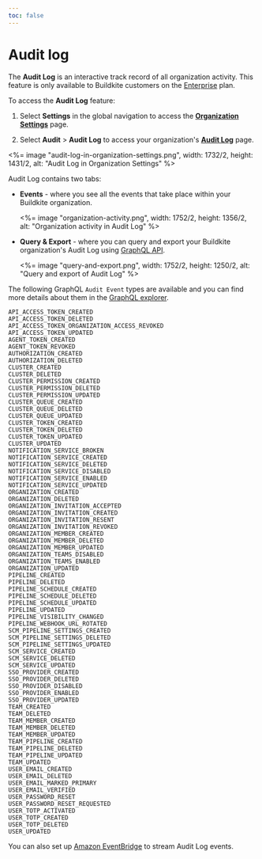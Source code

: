 ```yaml
---
toc: false
---
```


# Audit log

The **Audit Log** is an interactive track record of all organization activity. This feature is only available to Buildkite customers on the [Enterprise](https://buildkite.com/pricing) plan.

To access the **Audit Log** feature:

1. Select **Settings** in the global navigation to access the [**Organization Settings**](https://buildkite.com/organizations/~/settings) page.

1. Select **Audit** > **Audit Log** to access your organization's [**Audit Log**](https://buildkite.com/organizations/~/audit-log) page.

<%= image "audit-log-in-organization-settings.png", width: 1732/2, height: 1431/2, alt: "Audit Log in Organization Settings" %>

Audit Log contains two tabs:

- **Events** - where you see all the events that take place within your Buildkite organization.

    <%= image "organization-activity.png", width: 1752/2, height: 1356/2, alt: "Organization activity in Audit Log" %>

- **Query & Export** - where you can query and export your Buildkite organization's Audit Log using [GraphQL API](/docs/graphql-api).

    <%= image "query-and-export.png", width: 1752/2, height: 1250/2, alt: "Query and export of Audit Log" %>

The following GraphQL `Audit Event` types are available and you can find more details about them in the [GraphQL explorer](/docs/apis/graphql-api#getting-started).

```
API_ACCESS_TOKEN_CREATED
API_ACCESS_TOKEN_DELETED
API_ACCESS_TOKEN_ORGANIZATION_ACCESS_REVOKED
API_ACCESS_TOKEN_UPDATED
AGENT_TOKEN_CREATED
AGENT_TOKEN_REVOKED
AUTHORIZATION_CREATED
AUTHORIZATION_DELETED
CLUSTER_CREATED
CLUSTER_DELETED
CLUSTER_PERMISSION_CREATED
CLUSTER_PERMISSION_DELETED
CLUSTER_PERMISSION_UPDATED
CLUSTER_QUEUE_CREATED
CLUSTER_QUEUE_DELETED
CLUSTER_QUEUE_UPDATED
CLUSTER_TOKEN_CREATED
CLUSTER_TOKEN_DELETED
CLUSTER_TOKEN_UPDATED
CLUSTER_UPDATED
NOTIFICATION_SERVICE_BROKEN
NOTIFICATION_SERVICE_CREATED
NOTIFICATION_SERVICE_DELETED
NOTIFICATION_SERVICE_DISABLED
NOTIFICATION_SERVICE_ENABLED
NOTIFICATION_SERVICE_UPDATED
ORGANIZATION_CREATED
ORGANIZATION_DELETED
ORGANIZATION_INVITATION_ACCEPTED
ORGANIZATION_INVITATION_CREATED
ORGANIZATION_INVITATION_RESENT
ORGANIZATION_INVITATION_REVOKED
ORGANIZATION_MEMBER_CREATED
ORGANIZATION_MEMBER_DELETED
ORGANIZATION_MEMBER_UPDATED
ORGANIZATION_TEAMS_DISABLED
ORGANIZATION_TEAMS_ENABLED
ORGANIZATION_UPDATED
PIPELINE_CREATED
PIPELINE_DELETED
PIPELINE_SCHEDULE_CREATED
PIPELINE_SCHEDULE_DELETED
PIPELINE_SCHEDULE_UPDATED
PIPELINE_UPDATED
PIPELINE_VISIBILITY_CHANGED
PIPELINE_WEBHOOK_URL_ROTATED
SCM_PIPELINE_SETTINGS_CREATED
SCM_PIPELINE_SETTINGS_DELETED
SCM_PIPELINE_SETTINGS_UPDATED
SCM_SERVICE_CREATED
SCM_SERVICE_DELETED
SCM_SERVICE_UPDATED
SSO_PROVIDER_CREATED
SSO_PROVIDER_DELETED
SSO_PROVIDER_DISABLED
SSO_PROVIDER_ENABLED
SSO_PROVIDER_UPDATED
TEAM_CREATED
TEAM_DELETED
TEAM_MEMBER_CREATED
TEAM_MEMBER_DELETED
TEAM_MEMBER_UPDATED
TEAM_PIPELINE_CREATED
TEAM_PIPELINE_DELETED
TEAM_PIPELINE_UPDATED
TEAM_UPDATED
USER_EMAIL_CREATED
USER_EMAIL_DELETED
USER_EMAIL_MARKED_PRIMARY
USER_EMAIL_VERIFIED
USER_PASSWORD_RESET
USER_PASSWORD_RESET_REQUESTED
USER_TOTP_ACTIVATED
USER_TOTP_CREATED
USER_TOTP_DELETED
USER_UPDATED
```

You can also set up [Amazon EventBridge](/docs/integrations/amazon-eventbridge) to stream Audit Log events.
